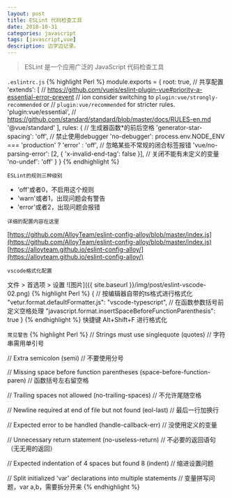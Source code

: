 ```yaml
---
layout: post
title: ESLint 代码检查工具
date: 2018-10-31
categories: javascript
tags: [javascript,vue]
description: 边学边记录。
---
```


> ESLint 是一个应用广泛的 JavaScript 代码检查工具

`.eslintrc.js`
{% highlight Perl %}
module.exports = {
  root: true,
  // 共享配置
  'extends': [
	// https://github.com/vuejs/eslint-plugin-vue#priority-a-essential-error-prevent
    // ion consider switching to `plugin:vue/strongly-recommended` or
    // `plugin:vue/recommended` for stricter rules.
    'plugin:vue/essential',
	// https://github.com/standard/standard/blob/master/docs/RULES-en.md
    '@vue/standard'
  ],
  rules: {
    // 生成器函数*的前后空格
    'generator-star-spacing': 'off',
    // 禁止使用debugger
    'no-debugger': process.env.NODE_ENV === 'production' ? 'error' : 'off',
	// 忽略某些不常规的闭合标签报错
    'vue/no-parsing-error': [2, { 'x-invalid-end-tag': false }],
	// 关闭不能有未定义的变量
    'no-undef': 'off'
  }
}
{% endhighlight %}


`ESLint的规则三种级别`
- 'off'或者0，不启用这个规则
- 'warn'或者1，出现问题会有警告
- 'error'或者2，出现问题会报错

`详细的配置内容在这里`

[https://github.com/AlloyTeam/eslint-config-alloy/blob/master/index.js](https://github.com/AlloyTeam/eslint-config-alloy/blob/master/index.js)
[https://alloyteam.github.io/eslint-config-alloy/](https://alloyteam.github.io/eslint-config-alloy/)


`vscode格式化配置`

文件 > 首选项 > 设置
![图片]({{ site.baseurl }}/img/post/eslint-vscode-02.png)
{% highlight Perl %}
{
	// 按编辑器自带的ts格式进行格式化
    "vetur.format.defaultFormatter.js": "vscode-typescript",
	// 在函数参数括号前定义空格处理
    "javascript.format.insertSpaceBeforeFunctionParenthesis": true
}
{% endhighlight %}
快捷键 Alt+Shift+F 进行格式化

`常见警告`
{% highlight Perl %}
// Strings must use singlequote (quotes)
// 字符串需用单引号

// Extra semicolon (semi)
// 不要使用分号

// Missing space before function parentheses (space-before-function-paren)
// 函数括号左右留空格

// Trailing spaces not allowed (no-trailing-spaces)
// 不允许尾随空格

// Newline required at end of file but not found (eol-last)
// 最后一行加换行

// Expected error to be handled (handle-callback-err)
// 没使用定义的变量

// Unnecessary return statement (no-useless-return)
// 不必要的返回语句（无无用的返回）

// Expected indentation of 4 spaces but found 8 (indent)
// 缩进设置问题

// Split initialized 'var' declarations into multiple statements
// 变量拼写问题，var a,b，需要拆分开来
{% endhighlight %}